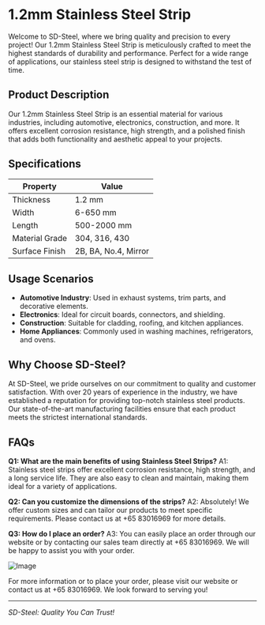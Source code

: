# 1.2mm Stainless Steel Strip

Welcome to SD-Steel, where we bring quality and precision to every project! Our 1.2mm Stainless Steel Strip is meticulously crafted to meet the highest standards of durability and performance. Perfect for a wide range of applications, our stainless steel strip is designed to withstand the test of time.

## Product Description
Our 1.2mm Stainless Steel Strip is an essential material for various industries, including automotive, electronics, construction, and more. It offers excellent corrosion resistance, high strength, and a polished finish that adds both functionality and aesthetic appeal to your projects.

## Specifications
| Property           | Value                |
|--------------------|----------------------|
| Thickness          | 1.2 mm               |
| Width              | 6-650 mm             |
| Length             | 500-2000 mm          |
| Material Grade     | 304, 316, 430        |
| Surface Finish     | 2B, BA, No.4, Mirror |

## Usage Scenarios
- **Automotive Industry**: Used in exhaust systems, trim parts, and decorative elements.
- **Electronics**: Ideal for circuit boards, connectors, and shielding.
- **Construction**: Suitable for cladding, roofing, and kitchen appliances.
- **Home Appliances**: Commonly used in washing machines, refrigerators, and ovens.

## Why Choose SD-Steel?
At SD-Steel, we pride ourselves on our commitment to quality and customer satisfaction. With over 20 years of experience in the industry, we have established a reputation for providing top-notch stainless steel products. Our state-of-the-art manufacturing facilities ensure that each product meets the strictest international standards.

## FAQs
**Q1: What are the main benefits of using Stainless Steel Strips?**
A1: Stainless steel strips offer excellent corrosion resistance, high strength, and a long service life. They are also easy to clean and maintain, making them ideal for a variety of applications.

**Q2: Can you customize the dimensions of the strips?**
A2: Absolutely! We offer custom sizes and can tailor our products to meet specific requirements. Please contact us at +65 83016969 for more details.

**Q3: How do I place an order?**
A3: You can easily place an order through our website or by contacting our sales team directly at +65 83016969. We will be happy to assist you with your order.

![Image](https://github.com/user-attachments/assets/2567258e-e124-4816-932d-1809bd27ef0b)

For more information or to place your order, please visit our website or contact us at +65 83016969. We look forward to serving you!

---

*SD-Steel: Quality You Can Trust!*